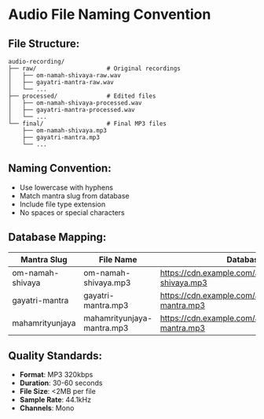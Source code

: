 # Audio File Naming Convention

## File Structure:
```
audio-recording/
├── raw/                    # Original recordings
│   ├── om-namah-shivaya-raw.wav
│   ├── gayatri-mantra-raw.wav
│   └── ...
├── processed/              # Edited files
│   ├── om-namah-shivaya-processed.wav
│   ├── gayatri-mantra-processed.wav
│   └── ...
└── final/                  # Final MP3 files
    ├── om-namah-shivaya.mp3
    ├── gayatri-mantra.mp3
    └── ...
```

## Naming Convention:
- Use lowercase with hyphens
- Match mantra slug from database
- Include file type extension
- No spaces or special characters

## Database Mapping:
| Mantra Slug | File Name | Database URL |
|-------------|-----------|--------------|
| om-namah-shivaya | om-namah-shivaya.mp3 | https://cdn.example.com/audio/om-namah-shivaya.mp3 |
| gayatri-mantra | gayatri-mantra.mp3 | https://cdn.example.com/audio/gayatri-mantra.mp3 |
| mahamrityunjaya | mahamrityunjaya-mantra.mp3 | https://cdn.example.com/audio/mahamrityunjaya-mantra.mp3 |

## Quality Standards:
- **Format**: MP3 320kbps
- **Duration**: 30-60 seconds
- **File Size**: <2MB per file
- **Sample Rate**: 44.1kHz
- **Channels**: Mono
